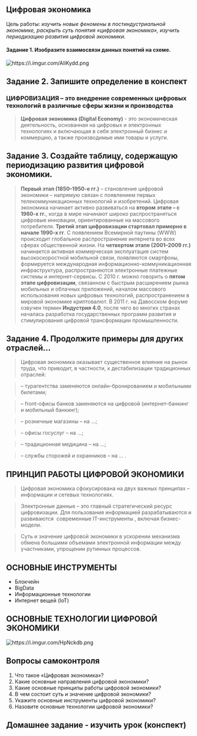 ## Цифровая экономика
Цель работы: *изучить новые феномены в постиндустриальной экономике, раскрыть суть понятия «цифровая экономика», изучить периодизацию развития цифровой экономики.*
#### Задание 1. Изобразите взаимосвязи данных понятий на схеме.
<img src="https://i.imgur.com/AIiKydd.png" alt="https://i.imgur.com/AIiKydd.png">

## Задание 2. Запишите определение в конспект
### ЦИФРОВИЗАЦИЯ – это внедрение современных цифровых технологий в различные сферы жизни и производства
> **Цифровая экономика (Digital Economy)** - это экономическая деятельность, основанная на цифровых и электронных технологиях и включающая в себя электронный бизнес и коммерцию, а также производимые ими товары и услуги.

## Задание 3. Создайте таблицу, содержащую периодизацию развития цифровой экономики.
> **Первый этап (1850–1950-е гг.)** – становление цифровой экономики – напрямую связан с появлением первых телекоммуникационных технологий и изобретений. Цифровая экономика начинает активно развиваться на **втором этапе – с 1960-х гг.**, когда в мире начинают широко распространяться цифровые инновации, ориентированные на массового потребителя. **Третий этап цифровизации стартовал примерно в начале 1990-х гг**. С появлением Всемирной паутины (WWW) происходит глобальное распространение интернета во всех сферах общественной жизни. На **четвертом этапе (2001–2009 гг.)** начинается активная коммерческая эксплуатация систем высокоскоростной мобильной связи, появляются смартфоны, формируется международная информационно-коммуникационная инфраструктура, распространяются электронные платежные системы и интернет-сервисы. С 2010 г. можно говорить о **пятом этапе цифровизации**, связанном с быстрым расширением рынка мобильных и облачных приложений, началом массового использования новых цифровых технологий, распространением в мировой экономике криптовалют. В 2011 г. на Давосском форуме озвучен термин **Индустрия 4.0**, после чего во многих странах началась разработка государственных программ развития и стимулирования цифровой трансформации промышленности.

## Задание 4. Продолжите примеры для других отраслей…
> Цифровая экономика оказывает существенное влияние на рынок труда, что приводит, в частности, к дестабилизации традиционных отраслей:

> – турагентства заменяются онлайн-бронированием и мобильными билетами; 

> – front-офисы банков заменяются на цифровой (интернет-банкинг и мобильный банкинг); 

> – розничные магазины – на …; 

> – офисы госуслуг – на …; 

> – традиционная медицина – на …; 

> – службы сторожей и охранников – на … .

## ПРИНЦИП РАБОТЫ ЦИФРОВОЙ ЭКОНОМИКИ

> Цифровая экономика сфокусирована на двух важных принципах – информации и сетевых технологиях.

> Электронные данные – это главный стратегический ресурс цифровизации. Для пользования информацией разрабатываются и развиваются  современные IT-инструменты , включая бизнес-модели. 

> Суть и значение цифровой экономики в ускорении механизма обмена большими объемами электронной информации между участниками, упрощении рутинных процессов.

## ОСНОВНЫЕ ИНСТРУМЕНТЫ
- Блокчейн
- BigData
- Информационные технологии
- Интернет вещей (IoT)

## ОСНОВНЫЕ ТЕХНОЛОГИИ ЦИФРОВОЙ ЭКОНОМИКИ
<img src="https://i.imgur.com/HpNckdb.png" alt="https://i.imgur.com/HpNckdb.png">

## Вопросы самоконтроля
1. Что такое «Цифровая экономика»?
2. Какие основные направления цифровой экономики?
3. Какие основные принципы работы цифровой экономики?
4. В чем состоит суть и значение цифровой экономики?
5. Укажите основные инструменты цифровой экономики?
6. Назовите основные технологии цифровой экономики?
## Домашнее задание - изучить урок (конспект)